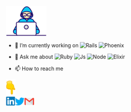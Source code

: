 <img src="https://github.com/juliocabrera820/juliocabrera820/blob/master/Assets/Developer.gif" width="110px">

- 🔭 I’m currently working on ![Rails](https://img.shields.io/badge/rails-%23CC0000.svg?style=for-the-badge&logo=ruby-on-rails&logoColor=white) ![Phoenix](https://img.shields.io/badge/Phoenix%20Framework-FD4F00?style=for-the-badge&logo=phoenixframework&logoColor=fff)

- 💬 Ask me about ![Ruby](https://img.shields.io/badge/ruby-%23CC342D.svg?style=for-the-badge&logo=ruby&logoColor=white) ![Js](https://img.shields.io/badge/JavaScript-F7DF1E?style=for-the-badge&logo=javascript&logoColor=black) ![Node](https://img.shields.io/badge/Node.js-43853D?style=for-the-badge&logo=node.js&logoColor=white) ![Elixir](https://img.shields.io/badge/Elixir-4B275F?style=for-the-badge&logo=elixir&logoColor=white)

- 📫 How to reach me

<img src="https://github.com/juliocabrera820/juliocabrera820/blob/master/Assets/Point_Down.gif" width="25px">

<br>
  <a href="www.linkedin.com/in/julio-cabrera-820">
    <img align="left" alt="Julio Cabrera | Linkedin" width="24px" src="https://github.com/juliocabrera820/juliocabrera820/blob/master/Assets/Linkedin.svg" />
  </a>
  <a href="https://twitter.com/arielcabrera_11">
    <img align="left" alt="Ariel Cabrera | Twitter" width="26px" src="https://github.com/juliocabrera820/juliocabrera820/blob/master/Assets/Twitter.svg" />
  </a>
  <a href="mailto:juliocabrera820gmail.com">
    <img align="left" alt="Julio Cabrera | Gmail" width="26px" src="https://github.com/juliocabrera820/juliocabrera820/blob/master/Assets/Gmail.svg" />
  </a>

